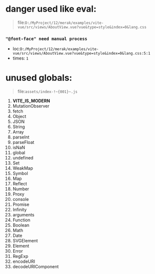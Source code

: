 # danger used like eval:

> file:`D:/MyProject/12/merak/examples/vite-vue/src/views/AboutView.vue?vue&type=style&index=0&lang.css`

### `"@font-face" need manual process`


 - loc:`D:/MyProject/12/merak/examples/vite-vue/src/views/AboutView.vue?vue&type=style&index=0&lang.css:5:1`
 - times: `1`

# unused globals:

> file:`assets/index-!~{001}~.js`


 1. __VITE_IS_MODERN__
 2. MutationObserver
 3. fetch
 4. Object
 5. JSON
 6. String
 7. Array
 8. parseInt
 9. parseFloat
 10. isNaN
 11. global
 12. undefined
 13. Set
 14. WeakMap
 15. Symbol
 16. Map
 17. Reflect
 18. Number
 19. Proxy
 20. console
 21. Promise
 22. Infinity
 23. arguments
 24. Function
 25. Boolean
 26. Math
 27. Date
 28. SVGElement
 29. Element
 30. Error
 31. RegExp
 32. encodeURI
 33. decodeURIComponent
